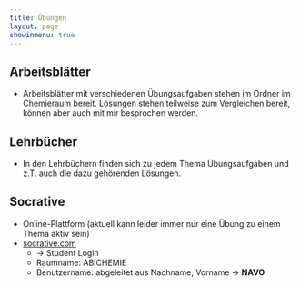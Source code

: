 ```yaml
---
title: Übungen
layout: page
showinmenu: true
---
```


## Arbeitsblätter

- Arbeitsblätter mit verschiedenen Übungsaufgaben stehen im Ordner im Chemieraum bereit. Lösungen stehen teilweise zum Vergleichen bereit, können aber auch mit mir besprochen werden.

## Lehrbücher

- In den Lehrbüchern finden sich zu jedem Thema Übungsaufgaben und z.T. auch die dazu gehörenden Lösungen.

## Socrative

- Online-Plattform (aktuell kann leider immer nur eine Übung zu einem Thema aktiv sein)
- [socrative.com](https://socrative.com)
    - -> Student Login
    - Raumname: ABICHEMIE
    - Benutzername: abgeleitet aus Nachname, Vorname -> **NAVO**




